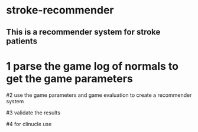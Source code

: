 stroke-recommender
==================
This is a recommender system for stroke patients
------------------------------------------------

# 1 parse the game log of normals to get the game parameters

#2 use the game parameters and game evaluation to create a recommender system

#3 validate the results

#4 for clinucle use

